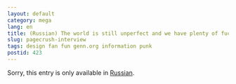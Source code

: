 ```yaml
---
layout: default
category: mega
lang: en
title: (Russian) The world is still unperfect and we have plenty of fuckups to fix
slug: pagecrush-interview
tags: design fan fun genn.org information punk 
postid: 423
---
```

<p>Sorry, this entry is only available in <a href="http://mega.genn.org/export/getposts.php">Russian</a>.</p>